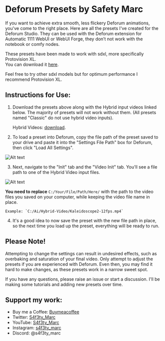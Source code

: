# Deforum Presets by Safety Marc

If you want to achieve extra smooth, less flickery Deforum animations, you've come to the right place. Here are all the presets I've created for the Deforum Studio. They can be used with the Deforum extension for Automatic 1111 WebUI or WebUI Forge, they don’t not work with the notebook or comfy nodes. 

These presets have been made to work with sdxl, more specifically Protovision XL.  
You can download it [here](https://civitai.com/models/125703/protovision-xl-high-fidelity-3d-photorealism-anime-hyperrealism-no-refiner-needed). 

Feel free to try other sdxl models but for optimum performance I recommend Protovision XL. 

## Instructions for Use:
1. Download the presets above along with the Hybrid input videos linked below. The majority of presets will not work without them. (All presets named "Classic" do not use hybrid video inputs).
   
   Hybrid Videos: [download](https://drive.google.com/drive/folders/18R7o8yu-buv-28H54kxJT9nKUAhk6dQW?usp=sharing).

2. To load a preset into Deforum, copy the file path of the preset saved to your drive and paste it into the "Settings File Path" box for Deforum, then click "Load All Settings".

![Alt text](https://github.com/S4f3tyMarc/Presets/blob/main/Settings-path.png)




3. Next, navigate to the "Init" tab and the "Video Init" tab. You'll see a file path to one of the Hybrid Video input files. 

![Alt text](https://github.com/S4f3tyMarc/Presets/blob/main/inti-tab.png)

  **You need to replace** `C:/Your/File/Path/Here/` with the path to the video files you saved on your computer, while keeping the video file name in place. 

    Example: `C:/Ai/Hybrid-Video/Kaleidoscope2-12fps.mp4`

4. It's a good idea to now save the preset with the new file path in place, so the next time you load up the preset, everything will be ready to run.


## Please Note!
Attempting to change the settings can result in undesired effects, such as overbaking and saturation of your final video. Only attempt to adjust the presets if you are experienced with Deforum. Even then, you may find it hard to make changes, as these presets work in a narrow sweet spot.

If you have any questions, please raise an issue or start a discussion. I'll be making some tutorials and adding new presets over time.

## Support my work:
- Buy me a Coffee: [Buymeacoffee](https://buymeacoffee.com/s4f3ty_marc)
- Twitter: [S4f3ty_Marc](https://twitter.com/S4f3ty_Marc)
- YouTube: [S4f3ty_Marc](https://www.youtube.com/@S4f3ty_Marc/videos)
- Instagram: [s4f3ty_marc](https://www.instagram.com/s4f3ty_marc/)
- Discord: @s4f3ty_marc

